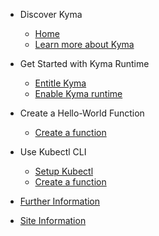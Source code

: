 <!-- docs/_sidebar.md -->

- Discover Kyma

  - [Home](/)
  - [Learn more about Kyma](pages/1_discover/1_2_kyma_discover.md)

- Get Started with Kyma Runtime

  - [Entitle Kyma](pages/2_setupkyma/2_1_kyma_entitle.md)
  - [Enable Kyma runtime](pages/2_setupkyma/2_2_kyma_create.md)
  
- Create a Hello-World Function

  - [Create a function](pages/3_hellofunction/3_1_kyma_hwfunction.md)
  
- Use Kubectl CLI

  - [Setup Kubectl](pages/4_kubectl/4_1_kubectl_setup.md)
  - [Create a function](pages/4_kubectl/4_2_kubectl_func.md)
  

- [Further Information](pages/9_addendum/9_1_furtherinfo.md)

- [Site Information](_footer.md)